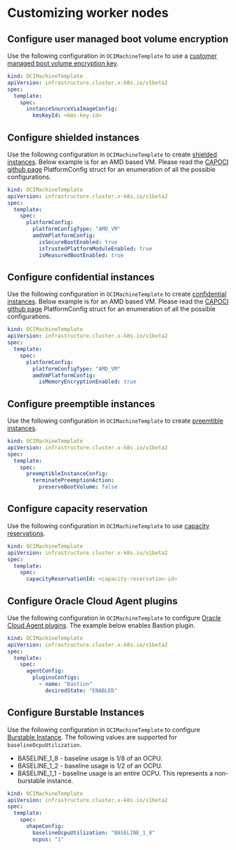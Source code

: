 # Customizing worker nodes
## Configure user managed boot volume encryption
Use the following configuration in `OCIMachineTemplate` to use a [customer
managed boot volume encryption key][customer_managed_keys].
```yaml
kind: OCIMachineTemplate
apiVersion: infrastructure.cluster.x-k8s.io/v1beta2
spec:
  template:
    spec:
      instanceSourceViaImageConfig:
        kmsKeyId: <kms-key-id>
```

## Configure shielded instances
Use the following configuration in `OCIMachineTemplate` to create [shielded instances][shielded_instances].
Below example is for an AMD based VM. Please read the [CAPOCI github page][github_capoci_types] PlatformConfig struct
for an enumeration of all the possible configurations.

```yaml
kind: OCIMachineTemplate
apiVersion: infrastructure.cluster.x-k8s.io/v1beta2
spec:
  template:
    spec:
      platformConfig:
        platformConfigType: "AMD_VM"
        amdVmPlatformConfig:
          isSecureBootEnabled: true
          isTrustedPlatformModuleEnabled: true
          isMeasuredBootEnabled: true
```

## Configure confidential instances
Use the following configuration in `OCIMachineTemplate` to create [confidential instances][confidential_instances].
Below example is for an AMD based VM. Please read the [CAPOCI github page][github_capoci_types] PlatformConfig struct
for an enumeration of all the possible configurations.

```yaml
kind: OCIMachineTemplate
apiVersion: infrastructure.cluster.x-k8s.io/v1beta2
spec:
  template:
    spec:
      platformConfig:
        platformConfigType: "AMD_VM"
        amdVmPlatformConfig:
          isMemoryEncryptionEnabled: true
```
## Configure preemptible instances
Use the following configuration in `OCIMachineTemplate` to create [preemtible instances][preemptible_instances].

```yaml
kind: OCIMachineTemplate
apiVersion: infrastructure.cluster.x-k8s.io/v1beta2
spec:
  template:
    spec:
      preemptibleInstanceConfig:
        terminatePreemptionAction:
          preserveBootVolume: false
```

## Configure capacity reservation
Use the following configuration in `OCIMachineTemplate` to use [capacity reservations][capacity_reservations].

```yaml
kind: OCIMachineTemplate
apiVersion: infrastructure.cluster.x-k8s.io/v1beta2
spec:
  template:
    spec:
      capacityReservationId: <capacity-reservation-id>
```

## Configure Oracle Cloud Agent plugins
Use the following configuration in `OCIMachineTemplate` to configure [Oracle Cloud Agent plugins][cloud_agent_plugins].
The example below enables Bastion plugin.

```yaml
kind: OCIMachineTemplate
apiVersion: infrastructure.cluster.x-k8s.io/v1beta2
spec:
  template:
    spec:
      agentConfig:
        pluginsConfigs:
          - name: "Bastion"
            desiredState: "ENABLED"
```

## Configure Burstable Instances
Use the following configuration in `OCIMachineTemplate` to configure [Burstable Instance][burstable_instances].
The following values are supported for `baselineOcpuUtilization`.
* BASELINE_1_8 - baseline usage is 1/8 of an OCPU.
* BASELINE_1_2 - baseline usage is 1/2 of an OCPU.
* BASELINE_1_1 - baseline usage is an entire OCPU. This represents a non-burstable instance.

```yaml
kind: OCIMachineTemplate
apiVersion: infrastructure.cluster.x-k8s.io/v1beta2
spec:
  template:
    spec:
      shapeConfig:
        baselineOcpuUtilization: "BASELINE_1_8"
        ocpus: "1"
```

[customer_managed_keys]: https://docs.oracle.com/en-us/iaas/Content/KeyManagement/Tasks/assigningkeys.htm
[shielded_instances]: https://docs.oracle.com/en-us/iaas/Content/Compute/References/shielded-instances.htm
[confidential_instances]: https://docs.oracle.com/en-us/iaas/Content/Compute/References/confidential_compute.htm
[preemptible_instances]: https://docs.oracle.com/en-us/iaas/Content/Compute/Concepts/preemptible.htm#howitworks__using
[cloud_agent_plugins]: https://docs.oracle.com/en-us/iaas/Content/Compute/Tasks/manage-plugins.htm
[github_capoci_types]: https://github.com/oracle/cluster-api-provider-oci/blob/main/api/v1beta1/types.go
[capacity_reservations]: https://docs.oracle.com/en-us/iaas/Content/Compute/Tasks/reserve-capacity.htm
[burstable_instances]: https://docs.oracle.com/en-us/iaas/Content/Compute/References/burstable-instances.htm